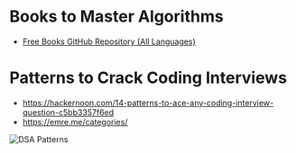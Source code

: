 # Books to Master Algorithms
- [Free Books GitHub Repository (All Languages)](https://github.com/GauravWalia19/Free-Algorithms-Books/tree/main)

# Patterns to Crack Coding Interviews
- https://hackernoon.com/14-patterns-to-ace-any-coding-interview-question-c5bb3357f6ed
- https://emre.me/categories/

![DSA Patterns](https://github.com/Samuela31/Miscellaneous-Resources-and-Questions/blob/main/DSA/DSA%20Cheatsheet.jpg)
